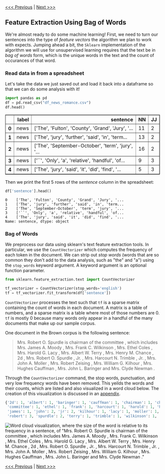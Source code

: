 [<<< Previous](9-unsupervised.md) | [Next >>>](11-lda.md)

## Feature Extraction Using Bag of Words

We're almost ready to do some machine learning!  First, we need to turn our sentences into the type of *feature vectors* the algorithm we plan to work with expects. Jumping ahead a bit, the `Sklearn` implementation of the algorithm we will use for unsupervised learning requires that the text be in *bag of words* form, which is the unique words in the text and the count of occurances of that word. 

### Read data in from a spreadsheet
Let's take the data we just saved out and load it back into a dataframe so that we can do some analysis with it!

```python
import pandas as pd
df = pd.read_csv("df_news_romance.csv")
df.head()
```

<div>
<table border="1" class="dataframe">
  <thead>
    <tr style="text-align: right;">
      <th></th>
      <th>label</th>
      <th>sentence</th>
      <th>NN</th>
      <th>JJ</th>
    </tr>
  </thead>
  <tbody>
    <tr>
      <th>0</th>
      <td>news</td>
      <td>['The', 'Fulton', 'County', 'Grand', 'Jury', '...</td>
      <td>11</td>
      <td>2</td>
    </tr>
    <tr>
      <th>1</th>
      <td>news</td>
      <td>['The', 'jury', 'further', 'said', 'in', 'term...</td>
      <td>13</td>
      <td>2</td>
    </tr>
    <tr>
      <th>2</th>
      <td>news</td>
      <td>['The', 'September-October', 'term', 'jury', '...</td>
      <td>16</td>
      <td>2</td>
    </tr>
    <tr>
      <th>3</th>
      <td>news</td>
      <td>['``', 'Only', 'a', 'relative', 'handful', 'of...</td>
      <td>9</td>
      <td>3</td>
    </tr>
    <tr>
      <th>4</th>
      <td>news</td>
      <td>['The', 'jury', 'said', 'it', 'did', 'find', '...</td>
      <td>5</td>
      <td>3</td>
    </tr>
  </tbody>
</table>
</div>

Then we print the first 5 rows of the *sentence* column in the spreadsheet:

```python
df['sentence'].head()
```

    0    ['The', 'Fulton', 'County', 'Grand', 'Jury', '...
    1    ['The', 'jury', 'further', 'said', 'in', 'term...
    2    ['The', 'September-October', 'term', 'jury', '...
    3    ['``', 'Only', 'a', 'relative', 'handful', 'of...
    4    ['The', 'jury', 'said', 'it', 'did', 'find', '...
    Name: sentence, dtype: object



### Bag of Words
We preprocess our data using sklearn's text feature extraction tools. In particular, we use the `CountVectorizer` which computes the frequency of each token in the document. We can strip out *stop words* (words that are so common they don't add to the data analysis, such as "the" and "a") using the `stop_words` keyword argument. A keyword argument is an optional function parameter. 


```python
from sklearn.feature_extraction.text import CountVectorizer

tf_vectorizer = CountVectorizer(stop_words='english')
tf = tf_vectorizer.fit_transform(df['sentence'])
```

`CountVectorizer` processes the text such that `tf` is a sparse matrix containing the count of words in each document. A matrix is a table of numbers, and a sparse matrix is a table where most of those numbers are 0. `tf` is mostly 0 because many words only appear in a handful of the many documents that make up our sample corpus. 

One document in the Brown corpus is the following sentence: 
>Mrs. Robert O. Spurdle is chairman of the committee , which includes Mrs. James A. Moody , Mrs. Frank C. Wilkinson , Mrs. Ethel Coles , Mrs. Harold G. Lacy , Mrs. Albert W. Terry , Mrs. Henry M. Chance , 2d , Mrs. Robert O. Spurdle , Jr. , Mrs. Harcourt N. Trimble , Jr. , Mrs. John A. Moller , Mrs. Robert Zeising , Mrs. William G. Kilhour , Mrs. Hughes Cauffman , Mrs. John L. Baringer and Mrs. Clyde Newman .

Through the `CountVectorizer` command, the stop words, punctuation, and very low frequency words have been removed. This yeilds the words and their counts, which are listed and also visualized in a word cloud below. The creation of this visualization is discussed in an [appendix](word_cloud.md).

```python
{'2d': 1, 'albert': 1, 'baringer': 1, 'cauffman': 1, 'chairman': 1, 'chance': 1, 'clyde': 1, 'coles': 1, 
 'committee': 1, 'ethel': 1, 'frank': 1, 'harcourt': 1, 'harold': 1, 'henry': 1, 'hughes': 1, 'includes': 1, 
 'james': 1, 'john': 2, 'jr': 2, 'kilhour': 1, 'lacy': 1, 'moller': 1, 'moody': 1, 'mrs': 15, 'newman': 1, 
 'robert': 3, 'spurdle': 2, 'terry': 1, 'trimble': 1, 'wilkinson': 1, 'william': 1, 'zeising': 1}

```

![Word cloud visualization, where the size of the word is relative to its frequency in a sentence, of "Mrs. Robert O. Spurdle is chairman of the committee , which includes Mrs. James A. Moody , Mrs. Frank C. Wilkinson , Mrs. Ethel Coles , Mrs. Harold G. Lacy , Mrs. Albert W. Terry , Mrs. Henry M. Chance , 2d , Mrs. Robert O. Spurdle , Jr. , Mrs. Harcourt N. Trimble , Jr. , Mrs. John A. Moller , Mrs. Robert Zeising , Mrs. William G. Kilhour , Mrs. Hughes Cauffman , Mrs. John L. Baringer and Mrs. Clyde Newman ."](../images/countvect_wordcloud.png?)


[<<< Previous](9-unsupervised.md) | [Next >>>](11-lda.md)
